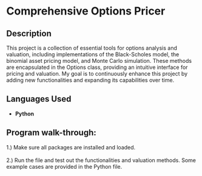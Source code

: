 <h1>Comprehensive Options Pricer</h1>

<h2>Description</h2>
This project is a collection of essential tools for options analysis and valuation, including implementations of the Black-Scholes model, the binomial asset pricing model, and Monte Carlo simulation. These methods are encapsulated in the Options class, providing an intuitive interface for pricing and valuation. My goal is to continuously enhance this project by adding new functionalities and expanding its capabilities over time.
<br />

<h2>Languages Used</h2>

- <b>Python</b>

<h2>Program walk-through:</h2>

<p align="left">
1.) Make sure all packages are installed and loaded. <br/>

<br />
2.) Run the file and test out the functionalities and valuation methods. Some example cases are provided in the Python file. <br/>

</p>

<!--
 ```diff
- text in red
+ text in green
! text in orange
# text in gray
@@ text in purple (and bold)@@
```
--!>
